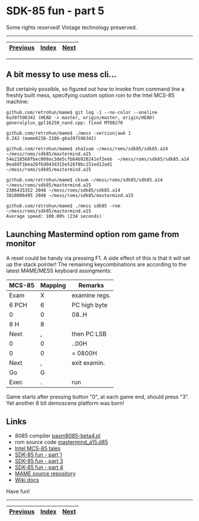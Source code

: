 # SDK-85 fun - part 5

Some rights reserved! Vintage technology preserved.

---

[Previous](../randomupdates3) | [Index](../../../../) | [Next](../coidrisfun)
--- | --- | ---

---

## A bit messy to use mess cli...

But certainly possible, so figured out how to invoke from command line a
freshly built mess, specifying custom option rom to the Intel MCS-85 machine:

```
github.com/retrohun/mame$ git log -1 --no-color --oneline
6a397596342 (HEAD -> master, origin/master, origin/HEAD) generalplus_gpl16250_nand.cpp: fixed MT08270

github.com/retrohun/mame$ ./mess -version|awk 1
0.242 (mame0236-2186-g6a397596342)

github.com/retrohun/mame$ sha1sum ~/mess/roms/sdk85/sdk85.a14 ~/mess/roms/sdk85/mastermind.a15
54e218560fbec009ac3de5cfb64b920241ef2eeb  ~/mess/roms/sdk85/sdk85.a14
0ea8df1bea26f6d043d315e516f8bc151ed12ad1  ~/mess/roms/sdk85/mastermind.a15

github.com/retrohun/mame$ cksum ~/mess/roms/sdk85/sdk85.a14 ~/mess/roms/sdk85/mastermind.a15
2306435352 2048 ~/mess/roms/sdk85/sdk85.a14
3810006495 2048 ~/mess/roms/sdk85/mastermind.a15

github.com/retrohun/mame$ ./mess sdk85 -rom ~/mess/roms/sdk85/mastermind.a15
Average speed: 100.00% (234 seconds)
```
## Launching Mastermind option rom game from monitor

A reset could be handy via pressing F1. A side effect of this is that it will
set up the stack pointer! The remaining keycombinations are according to the
latest MAME/MESS keyboard assingments:

| MCS-85 | Mapping | Remarks       |
| ------ | ------- | ------------- |
|  Exam  |    X    | examine regs. |
| 6 PCH  |    6    | PC high byte  |
|   0    |    0    |     08..H     |
| 8  H   |    8    |               |
|  Next  |    ,    | then PC LSB   |
|   0    |    0    |     ..00H     |
|   0    |    0    |   = 0800H     |
|  Next  |    ,    | exit examin.  |
|   Go   |    G    |               |
|  Exec  |    .    |      run      |

Game starts after pressing button "0", at each game end, should press "3".
Yet another 8 bit demoscene platform was born!

## Links

- 8085 compiler [pasm8085-beta4.pl](../sdk85funpart1/pasm8085-beta4.pl)
- rom source code [mastermind_a15.d85](../sdk85funpart3/mastermind_a15.d85)
- [Intel MCS-85 tales](../intelmcs85tales)
- [SDK-85 fun - part 1](../sdk85funpart1)
- [SDK-85 fun - part 3](../sdk85funpart3)
- [SDK-85 fun - part 4](../sdk85funpart4)
- [MAME source repository](https://github.com/mamedev/mame)
- [Wiki docs](https://en.wikipedia.org/wiki/Intel_System_Development_Kit#SDK-85)

Have fun!

---

[Previous](../randomupdates3) | [Index](../../../../) | [Next](../coidrisfun)
--- | --- | ---
